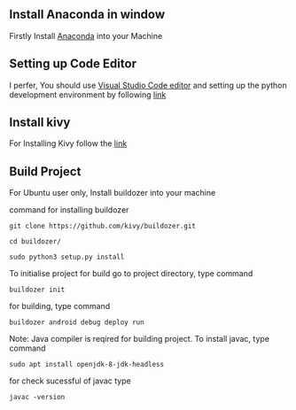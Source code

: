 ## Install Anaconda in window 
Firstly Install [Anaconda](https://docs.anaconda.com/anaconda/install/windows/) into your Machine

## Setting up Code Editor
I perfer, You should use [Visual Studio Code editor](https://code.visualstudio.com/docs/?dv=win32user) and setting up the python development environment by following [link](https://code.visualstudio.com/docs/python/python-tutorial)

## Install kivy
For Installing Kivy follow the [link](https://kivy.org/doc/stable/installation/installation-windows.html)

## Build Project
For Ubuntu user only, Install buildozer into your machine

command for installing buildozer

`git clone https://github.com/kivy/buildozer.git`

`cd buildozer/`

`sudo python3 setup.py install`

To initialise project for build go to project directory, type command

`buildozer init`

for building, type command

`buildozer android debug deploy run`

Note: Java compiler is reqired for building project. To install javac, type command

`sudo apt install openjdk-8-jdk-headless`

for check sucessful of javac type

`javac -version`

